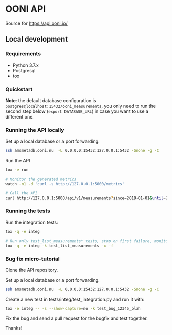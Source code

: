 # OONI API

Source for https://api.ooni.io/

## Local development

### Requirements

* Python 3.7.x
* Postgresql
* tox

### Quickstart

**Note**: the default database configuration is `postgres@localhost:15432/ooni_measurements`,
you only need to run the second step below (`export DATABASE_URL`) in case you want to use a different one.

### Running the API locally

Set up a local database or a port forwarding.

```bash
ssh amsmetadb.ooni.nu  -L 0.0.0.0:15432:127.0.0.1:5432 -Snone -g -C
```

Run the API

```bash
tox -e run

# Monitor the generated metrics
watch -n1 -d 'curl -s http://127.0.0.1:5000/metrics'

# Call the API
curl http://127.0.0.1:5000/api/v1/measurements?since=2019-01-01&until=2019-02-01&limit=1
```

### Running the tests

Run the integration tests:

```bash
tox -q -e integ

# Run only test_list_measurements* tests, stop on first failure, monitor file changes and rerun failed tests
tox -q -e integ -k test_list_measurements -x -f
```

### Bug fix micro-tutorial

Clone the API repository.

Set up a local database or a port forwarding.

```bash
ssh amsmetadb.ooni.nu  -L 0.0.0.0:15432:127.0.0.1:5432 -Snone -g -C
```

Create a new test in tests/integ/test_integration.py and run it with:

```bash
tox -e integ -- -s --show-capture=no -k test_bug_12345_blah
```

Fix the bug and send a pull request for the bugfix and test together.

Thanks!
